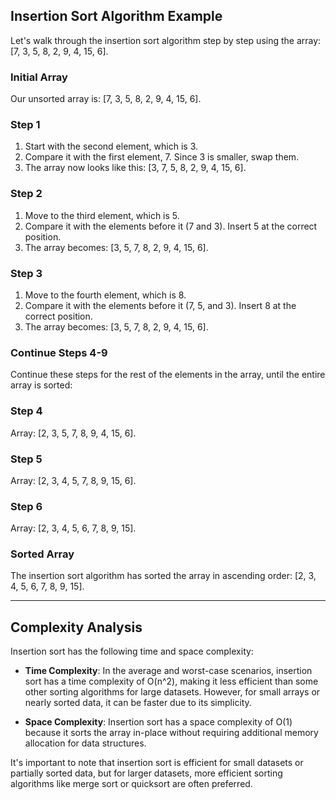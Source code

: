 ## Insertion Sort Algorithm Example

Let's walk through the insertion sort algorithm step by step using the array: [7, 3, 5, 8, 2, 9, 4, 15, 6].

### Initial Array

Our unsorted array is: [7, 3, 5, 8, 2, 9, 4, 15, 6].

### Step 1

1. Start with the second element, which is 3.
2. Compare it with the first element, 7. Since 3 is smaller, swap them.
3. The array now looks like this: [3, 7, 5, 8, 2, 9, 4, 15, 6].

### Step 2

1. Move to the third element, which is 5.
2. Compare it with the elements before it (7 and 3). Insert 5 at the correct position.
3. The array becomes: [3, 5, 7, 8, 2, 9, 4, 15, 6].

### Step 3

1. Move to the fourth element, which is 8.
2. Compare it with the elements before it (7, 5, and 3). Insert 8 at the correct position.
3. The array becomes: [3, 5, 7, 8, 2, 9, 4, 15, 6].

### Continue Steps 4-9

Continue these steps for the rest of the elements in the array, until the entire array is sorted:

### Step 4

Array: [2, 3, 5, 7, 8, 9, 4, 15, 6].

### Step 5

Array: [2, 3, 4, 5, 7, 8, 9, 15, 6].

### Step 6

Array: [2, 3, 4, 5, 6, 7, 8, 9, 15].

### Sorted Array

The insertion sort algorithm has sorted the array in ascending order: [2, 3, 4, 5, 6, 7, 8, 9, 15].

----

## Complexity Analysis

Insertion sort has the following time and space complexity:

- **Time Complexity**: In the average and worst-case scenarios, insertion sort has a time complexity of O(n^2), making it less efficient than some other sorting algorithms for large datasets. However, for small arrays or nearly sorted data, it can be faster due to its simplicity.

- **Space Complexity**: Insertion sort has a space complexity of O(1) because it sorts the array in-place without requiring additional memory allocation for data structures.

It's important to note that insertion sort is efficient for small datasets or partially sorted data, but for larger datasets, more efficient sorting algorithms like merge sort or quicksort are often preferred.
